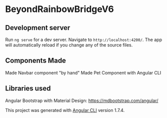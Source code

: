 # BeyondRainbowBridgeV6


## Development server

Run `ng serve` for a dev server. Navigate to `http://localhost:4200/`. The app will automatically reload if you change any of the source files.

## Components Made
Made Navbar component "by hand"
Made Pet Component with Angular CLI


## Libraries used
Angular Bootstrap with Material Design: https://mdbootstrap.com/angular/


This project was generated with [Angular CLI](https://github.com/angular/angular-cli) version 1.7.4.

